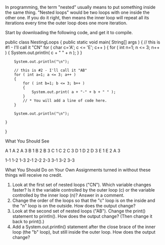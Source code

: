 In programming, the term "nested" usually means to put something inside the same thing. "Nested loops" would be two loops with one inside the other one. If you do it right, then means the inner loop will repeat all its iterations every time the outer loop does one more iteration.

Start by downloading the following code, and get it to compile.

public class NestingLoops
{
    public static void main( String[] args )
    {
        // this is #1 - I'll call it "CN"
        for ( char c='A'; c <= 'E'; c++ )
        {
            for ( int n=1; n <= 3; n++ )
            {
                System.out.println( c + " " + n );
            }
        }

        System.out.println("\n");

        // this is #2 - I'll call it "AB"
        for ( int a=1; a <= 3; a++ )
        {
            for ( int b=1; b <= 3; b++ )
            {
                System.out.print( a + "-" + b + " " );
            }
            // * You will add a line of code here.
        }

        System.out.println("\n");

    }
}


What You Should See

A 1
A 2
A 3
B 1
B 2
B 3
C 1
C 2
C 3
D 1
D 2
D 3
E 1
E 2
A 3


1-1 1-2 1-3 2-1 2-2 2-3 3-1 3-2 3-3



What You Should Do on Your Own
Assignments turned in without these things will receive no credit.

1.  Look at the first set of nested loops ("CN"). Which variable changes faster? Is it the variable controlled by the outer loop (c) or the variable controlled by the inner loop (n)? Answer in a comment.
2.  Change the order of the loops so that the "c" loop is on the inside and the "n" loop is on the outside. How does the output change?
3.  Look at the second set of nested loops ("AB"). Change the print() statement to println(). How does the output change? (Then change it back to print().)
4.  Add a System.out.println() statement after the close brace of the inner loop (the "b" loop), but still inside the outer loop. How does the output change?
